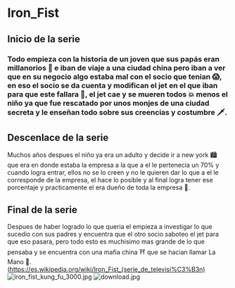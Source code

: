 # Iron_Fist
## Inicio de la serie
### Todo empieza con la historia de un joven que sus papás eran millanorios 🤑 e iban de viaje a una ciudad china pero iban a ver que en su negocio algo estaba mal con el socio que tenian 😱, en eso el socio se da cuenta y modifican el jet en el que iban para que este fallara 🛬, el jet cae y se mueren todos 💥 menos el niño ya que fue rescatado por unos monjes de una ciudad secreta y le enseñan todo sobre sus creencias y costumbre 🗡️. 
## Descenlace de la serie
Muchos años despues el niño ya era un adulto y decide ir a new york 🏙️ que era en donde estaba la empresa a la que a el le pertenecia un 70% y cuando logra entrar, ellos no se lo creen y no le quieren dar lo que a el le corresponde de la empresa, el hace lo posible y al final logra tener ese porcentaje y practicamente el era dueño de toda la empresa 🤑. 
## Final de la serie
Despues de haber logrado lo que queria el empieza a investigar lo que sucedio con sus padres y encuentra que el otro socio saboteo el jet para que eso pasara, pero todo esto es muchisimo mas grande de lo que pensaba y se encuentra con una mafia china ⛩️ que se hacian llamar La Mano 🏻.
(https://es.wikipedia.org/wiki/Iron_Fist_(serie_de_televisi%C3%B3n)
![iron_fist_kung_fu_3000.jpg](..%2F..%2F..%2F..%2FANDERS%7E1%2FAppData%2FLocal%2FTemp%2Firon_fist_kung_fu_3000.jpg)
![download.jpg](..%2F..%2F..%2F..%2FANDERS%7E1%2FAppData%2FLocal%2FTemp%2Fdownload.jpg)
